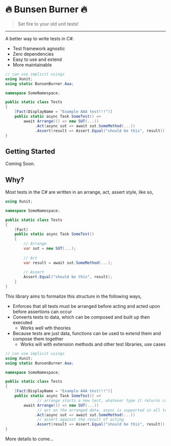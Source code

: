﻿# :fire: Bunsen Burner :fire:
> Set fire to your old unit tests!
---

A better way to write tests in C#.

* Test framework agnostic
* Zero dependencies
* Easy to use and extend
* More maintainable

```c#
// can use implicit usings
using Xunit;
using static BunsenBurner.Aaa;

namespace SomeNamespace;

public static class Tests
{
    [Fact(DisplayName = "Example AAA test!!!")]
    public static async Task SomeTest() =>
        await Arrange(() => new SUT(...))
             .Act(async sut => await sut.SomeMethod(...))
             .Assert(result => Assert.Equal("should be this", result));
}
```

## Getting Started

Coming Soon.

## Why?

Most tests in the C# are written in an arrange, act, assert style, like so,

```c#
using Xunit;

namespace SomeNamespace;

public static class Tests
{
    [Fact]
    public static async Task SomeTest()
    {
        // Arrange
        var sut = new SUT(...);
        
        // Act
        var result = await sut.SomeMethod(...);
        
        // Assert
        Assert.Equal("should be this", result);
    }
}
```

This library aims to formalize this structure in the following ways,

* Enforces that all tests must be arranged before acting and acted upon before assertions can occur
* Converts tests to data, which can be composed and built up then executed
  * Works well wth theories
* Because tests are just data, functions can be used to extend them and compose them together
  * Works will with extension methods and other test libraries, use cases

```c#
// can use implicit usings
using Xunit;
using static BunsenBurner.Aaa;

namespace SomeNamespace;

public static class Tests
{
    [Fact(DisplayName = "Example AAA test!!!")]
    public static async Task SomeTest() =>
              // arrange starts a new test, whatever type it returns can be used when acting 
        await Arrange(() => new SUT(...))
              // act on the arranged data, async is supported in all test steps
             .Act(async sut => await sut.SomeMethod(...))
              // assert against the result of acting
             .Assert(result => Assert.Equal("should be this", result));
}
```

More details to come...
